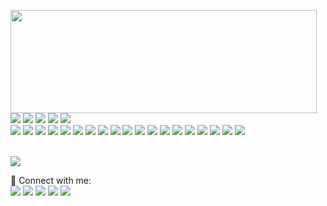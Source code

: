 <!-- ![Abel's github stats](https://github-readme-stats.vercel.app/api?username=Abel-Blue&count_private=false&show_icons=true&theme=synthwave&hide_rank=false&include_all_commits=true)

[![Top Langs](https://github-readme-stats.vercel.app/api/top-langs/?username=Abel-Blue&layout=compact)](https://github.com/Abel-Blue/github-readme-stats)

### Connect with me

<a href="https://www.linkedin.com/in/abel-mitiku-2b95bb215/" target="_blank"><img src="https://img.icons8.com/color/344/linkedin.png" alt="Abel Linkedin" style="width:42px;height:42px;"></a> &nbsp; &nbsp; &nbsp; &nbsp; &nbsp;
<a href="https://medium.com/@Abel-Blue" target="_blank"><img src="https://img.icons8.com/color-glass/344/medium-logo.png" alt="Abel Instagram" style="width:43px;height:43px;"></a> &nbsp; &nbsp; &nbsp; &nbsp; &nbsp;
<br /> -->

<!--  -->

<p>
  <img align="left" width="490" height="165" src="https://github-readme-stats.vercel.app/api?username=Abel-Blue&show_icons=true&hide_border=false&line_height=20&title_color=ff9fff&icon_color=1bffff&theme=synthwave&show_owner=true&include_all_commits=true&count_private=true&hide_rank=false"/>
  
  <p>
    <img src="https://img.shields.io/badge/PostgreSQL-316192?style=for-the-badge&logo=postgresql&logoColor=white"/>
    <img src="https://img.shields.io/badge/Linux-FCC624?style=for-the-badge&logo=linux&logoColor=black"/>
    <img src="https://img.shields.io/badge/Python-14354C?style=for-the-badge&logo=python&logoColor=white"/>
    <img src="https://img.shields.io/badge/Heroku-430098?style=for-the-badge&logo=heroku&logoColor=white"/>
    <img src="https://img.shields.io/badge/Amazon_AWS-232F3E?style=for-the-badge&logo=amazon-aws&logoColor=white"/></br>
    <img src="https://img.shields.io/badge/-Visual%20Studio%20Code-23A9F2?style=flat-square&logo=Visual%20Studio%20Code&logoColor=white"/>
    <img src="https://img.shields.io/badge/-Github-181717?style=flat-square&logo=GitHub&logoColor=white"/>
    <img src="https://img.shields.io/badge/-Git-F44D27?style=flat-square&logo=Git&logoColor=white"/>
    <img src="https://img.shields.io/badge/-NPM-CB3837?style=flat-square&logo=NPM&logoColor=white"/>
    <img src="https://img.shields.io/badge/-Apache-D22128?style=flat-square&logo=Apache&logoColor=white"/>
    <img src="https://img.shields.io/badge/-Slack-E01563?style=flat-square&logo=Slack&logoColor=white"/>
    <img src="https://img.shields.io/badge/-Sketch-FA6400?style=flat-square&logo=Sketch&logoColor=white"/>
    <img src="https://img.shields.io/badge/-MySQL-F29111?style=flat-square&logo=MySQL&logoColor=white"/>
    <img src="https://img.shields.io/badge/-Notion-000000?style=flat-square&logo=Notion&logoColor=white"/>
    <img src="https://img.shields.io/badge/-Vue.js-42B883?style=flat-square&logo=Vue.js&logoColor=white"/>
    <img src="https://img.shields.io/badge/-Laravel-F55247?style=flat-square&logo=Laravel&logoColor=white"/>
    <img src="https://img.shields.io/badge/-Lumen-E74430?style=flat-square&logo=Lumen&logoColor=white"/>
    <img src="https://img.shields.io/badge/-Storybook-FF4785?style=flat-square&logo=Storybook&logoColor=white"/>
    <img src="https://img.shields.io/badge/-WebPack-1C78C0?style=flat-square&logo=WebPack&logoColor=white"/>
    <img src="https://img.shields.io/badge/-ESLint-4B32C3?style=flat-square&logo=ESLint&logoColor=white"/>
    <img src="https://img.shields.io/badge/-HTML5-E34F26?style=flat-square&logo=HTML5&logoColor=white"/>
    <img src="https://img.shields.io/badge/-CSS3-1572B6?style=flat-square&logo=CSS3&logoColor=white"/>
    <img src="https://img.shields.io/badge/-Debian-A80030?style=flat-square&logo=Debian&logoColor=white"/>
    <img src="https://img.shields.io/badge/-Google%20Cloud-4285F4?style=flat-square&logo=Google%20Cloud&logoColor=white"/>
</p>
<br/>

<img src="https://github-readme-stats.vercel.app/api/top-langs/?username={Abel-Blue}&theme=blue-green"/>

<p>
  📣 Connect with me: <br/>
  <!-- <a href="mailto:contact@daniels-roth-stan.fr?subject=[GitHub]%20🔥%20Prise%20de%20contact&body=Bonjour%20Stan%2C%0A%0AJe%20viens%20vers%20toi%20aujourd%27hui%20apr%C3%A8s%20avoir%20vu%20ton%20profil%20GitHub%20pour%20..."><img src="https://img.shields.io/badge/e‑mail-D14836.svg?style=for-the-badge&logo=GMail&logoColor=white"/></a> -->
  <a href="https://www.linkedin.com/in/abel-mitiku-2b95bb215/"><img src="https://img.shields.io/badge/linkedin-0077B5.svg?style=for-the-badge&logo=linkedin&logoColor=white"/></a>
  <a href="https://medium.com/@Abel-Blue"><img src="https://img.shields.io/badge/Medium-12100E?style=for-the-badge&logo=medium&logoColor=white"/></a>
  <a href="https://www.instagram.com/abelmitiku.c"><img src="https://img.shields.io/badge/instagram-E4405F.svg?style=for-the-badge&logo=instagram&logoColor=white"/></a>
  <a href="https://www.twitch.tv/abelcerblue"><img src="https://img.shields.io/badge/twitch-9146FF.svg?style=for-the-badge&logo=twitch&logoColor=white"/></a>
  <a href="https://twitter.com/mitiku_abel"><img src="https://img.shields.io/badge/twitter-1DA1F2.svg?style=for-the-badge&logo=twitter&logoColor=white"/></a>
  
  
</p>
<!-- <p>
  🎶Now playing ...🎶<br/>
  <a href="http://spotify-informer.daniels-roth-stan.fr/">
    <img height="75" src="http://spotify-informer.daniels-roth-stan.fr/api"/>
  </a><br/>
  <a href="https://github.com/MrStanDu33/spotify-informer"><img src="https://img.shields.io/badge/built%20with%20MrStanDu33%2Fspotify‑informer-1ED760.svg?style=flat-square&logo=spotify&logoColor=white"/></a><br/>
</p> -->

<!-- <img src="http://views.whatilearened.today/views/github/MrStanDu33/views.svg"/>
<h3>⚡️ Partenaire de vos projets ⚡️</h3><br/>
<p>
  🧔 Moi c'est <bold>Stan</bold>. 23 ans, barbu et un amateur de code et de 🍺.<br/>
  💼 J'habite à <a href="https://www.google.com/maps?q=bordeaux">Bordeaux</a>, en France.<br/>
  💻 Développeur Web <bold>T-Shaped</bold><em>(<a href="https://letslearnabout.net/blog/what-it-is-a-t-shaped-developer-and-why-you-should-be-one">?</a>)</em> <bold><a href="https://vuejs.org">Vue.js</a></bold> × <bold><a href="https://laravel.com">Laravel</a></bold>.<br/>
  🎥 Je fais de temps en temps des lives sur <a href="https://twitch.tv/mrstandu33">Twitch</a>, vous pourrez me voir développer des projets Open Source. <br/>
  🎓 Mentor sur la plateforme <a href="https://github.com/OpenClassrooms">@OpenClassrooms</a> depuis 4 ans
</p>
<p>
  🔗 Vous souhaitez me contacter ? Alors envoyez-moi un <a href="mailto:contact@daniels-roth-stan.fr?subject=[GitHub]%20🔥%20Prise%20de%20contact&body=Bonjour%20Stan%2C%0A%0AJe%20viens%20vers%20toi%20aujourd%27hui%20apr%C3%A8s%20avoir%20vu%20ton%20profil%20GitHub%20pour%20...">mail</a>, ou passez par mon <a href="https://daniels-roth-stan.fr">site</a> !
</p><br/> -->

<!-- <details>
  <summary>Quelques statistiques ...</summary><br/>

<!--START_SECTION:waka

![Profile Views](http://img.shields.io/badge/Profile%20Views-187-blue)

**🐱 My GitHub Data**

> 🏆 44 Contributions in the Year 2022
>
> 📦 2.5 MB Used in GitHub's Storage
>
> 💼 Opted to Hire
>
> 📜 26 Public Repositories
>
> 🔑 10 Private Repositories
>
> **I'm a Night 🦉**

```text
🌞 Morning    37 commits     ███░░░░░░░░░░░░░░░░░░░░░░   14.12%
🌆 Daytime    88 commits     ████████░░░░░░░░░░░░░░░░░   33.59%
🌃 Evening    80 commits     ███████░░░░░░░░░░░░░░░░░░   30.53%
🌙 Night      57 commits     █████░░░░░░░░░░░░░░░░░░░░   21.76%

```

📅 **I'm Most Productive on Wednesday**

```text
Monday       30 commits     ██░░░░░░░░░░░░░░░░░░░░░░░   11.45%
Tuesday      40 commits     ███░░░░░░░░░░░░░░░░░░░░░░   15.27%
Wednesday    56 commits     █████░░░░░░░░░░░░░░░░░░░░   21.37%
Thursday     43 commits     ████░░░░░░░░░░░░░░░░░░░░░   16.41%
Friday       31 commits     ███░░░░░░░░░░░░░░░░░░░░░░   11.83%
Saturday     27 commits     ██░░░░░░░░░░░░░░░░░░░░░░░   10.31%
Sunday       35 commits     ███░░░░░░░░░░░░░░░░░░░░░░   13.36%

```

📊 **This Week I Spent My Time On**

```text
⌚︎ Time Zone: Europe/Paris

💬 Programming Languages:
JavaScript               11 hrs 29 mins      █████████████████████░░░░   86.18%
Other                    38 mins             █░░░░░░░░░░░░░░░░░░░░░░░░   4.86%
JSON                     38 mins             █░░░░░░░░░░░░░░░░░░░░░░░░   4.85%
PHP                      14 mins             ░░░░░░░░░░░░░░░░░░░░░░░░░   1.78%
YAML                     12 mins             ░░░░░░░░░░░░░░░░░░░░░░░░░   1.51%

🔥 Editors:
VS Code                  13 hrs 4 mins       ████████████████████████░   98.08%
Bash                     15 mins             ░░░░░░░░░░░░░░░░░░░░░░░░░   1.92%

💻 Operating System:
Linux                    13 hrs 19 mins      █████████████████████████   100.0%

```

**I Mostly Code in PHP**

```text
PHP                      10 repos            ████████░░░░░░░░░░░░░░░░░   34.48%
HTML                     6 repos             █████░░░░░░░░░░░░░░░░░░░░   20.69%
JavaScript               5 repos             ████░░░░░░░░░░░░░░░░░░░░░   17.24%
Vue                      4 repos             ███░░░░░░░░░░░░░░░░░░░░░░   13.79%
CSS                      3 repos             ██░░░░░░░░░░░░░░░░░░░░░░░   10.34%

```

Last Updated on 18/01/2022

END_SECTION:waka
</details> -->
